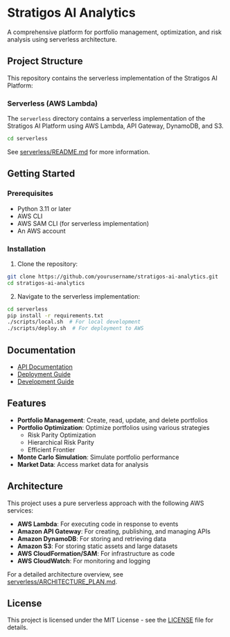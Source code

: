 # Stratigos AI Analytics

A comprehensive platform for portfolio management, optimization, and risk analysis using serverless architecture.

## Project Structure

This repository contains the serverless implementation of the Stratigos AI Platform:

### Serverless (AWS Lambda)

The `serverless` directory contains a serverless implementation of the Stratigos AI Platform using AWS Lambda, API Gateway, DynamoDB, and S3.

```bash
cd serverless
```

See [serverless/README.md](serverless/README.md) for more information.

## Getting Started

### Prerequisites

- Python 3.11 or later
- AWS CLI
- AWS SAM CLI (for serverless implementation)
- An AWS account

### Installation

1. Clone the repository:

```bash
git clone https://github.com/yourusername/stratigos-ai-analytics.git
cd stratigos-ai-analytics
```

2. Navigate to the serverless implementation:

```bash
cd serverless
pip install -r requirements.txt
./scripts/local.sh  # For local development
./scripts/deploy.sh  # For deployment to AWS
```

## Documentation

- [API Documentation](serverless/docs/API.md)
- [Deployment Guide](serverless/docs/DEPLOYMENT.md)
- [Development Guide](serverless/docs/DEVELOPMENT.md)

## Features

- **Portfolio Management**: Create, read, update, and delete portfolios
- **Portfolio Optimization**: Optimize portfolios using various strategies
  - Risk Parity Optimization
  - Hierarchical Risk Parity
  - Efficient Frontier
- **Monte Carlo Simulation**: Simulate portfolio performance
- **Market Data**: Access market data for analysis

## Architecture

This project uses a pure serverless approach with the following AWS services:

- **AWS Lambda**: For executing code in response to events
- **Amazon API Gateway**: For creating, publishing, and managing APIs
- **Amazon DynamoDB**: For storing and retrieving data
- **Amazon S3**: For storing static assets and large datasets
- **AWS CloudFormation/SAM**: For infrastructure as code
- **AWS CloudWatch**: For monitoring and logging

For a detailed architecture overview, see [serverless/ARCHITECTURE_PLAN.md](serverless/ARCHITECTURE_PLAN.md).

## License

This project is licensed under the MIT License - see the [LICENSE](LICENSE) file for details.
